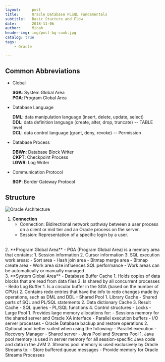 ```yaml
---
layout:     post
title:      Oracle Database PLSQL Fundamentals
subtitle:   Basic Stucture and Flow 
date:       2018-11-06
author:     Micah
header-img: img/post-bg-cook.jpg
catalog: true
tags:
    - Oracle

---
```


## Common Abbreviations

- Global
	
	**SGA**: System Global Area      
	**PGA**: Program Global Area      

- Database Language
	
	**DML**: data manipulation language (insert, delete, update, select)       
	**DDL**: data definition language (create, alter, drop, truncate) -- TABLE level     
	**DCL**: data control language (grant, deny, revoke) -- Permission    

- Database Process

	**DBWn**: Database Block Writer    
	**CKPT**: Checkpoint Process     
    **LGWR**: Log Writer    

- Communication Protocol     

	**BGP**: Border Gateway Protocol     

## Structure


![Oracle Architecture](https://www.siue.edu/~dbock/cmis565/module1-architecture_files/image004.jpg)


1. **Connection**    
    - Connection: Bidirectional network pathway between a user process on a client or mid tier 
and an Oracle process on the server.    
    - Session: Representation of a specific login by a user.     
<br/>
2. **Program Global Area**       
    - PGA (Program Global Area) is a memory area that contains:    
        1. Session information    
        2. Cursor information    
        3. SQL execution work areas:        
            - Sort area    
            - Hash join area    
            - Bitmap merge area    
            - Bitmap create area    
    - Work area size influences SQL performance    
    - Work areas can be automatically or manually managed   
<br/>
3. **System Global Area**        
    - Database Buffer Cache    
        1. Holds copies of data blocks that are read from data files    
        2. Is shared by all concurrent processes    
    - Redo Log Buffer    
        1. Is a circular buffer in the SGA (based on the number of CPUs)     
        2. Contains redo entries that have the info to redo 
        changes made by operations, such as DML and DDL     
    - Shared Pool     
        1. Library Cache    
            - Shared parts of SQL and PL/SQL statements     
        2. Data dictionary Cache    
        3. Result Cache     
            - SQL queries    
            - PL/SQL functions    
        4. Control structures    
            - Locks    
    - Large Pool     
        1. Provides large memory allocations for:     
            - Sessions memory for the shared server and Oracle XA interface    
            - Parallel execution buffers    
            - I/O server processes     
            - Oracle Database backup and restore operations     
        2. Optional pool better suited when using the following:    
            - Parallel execution     
            - Recovery Manager     
            - Shared server     
    - Java Pool and Streams Pool            
        1. Java pool memory is used in server memory for all session-specific 
        Java code and data in the JVM     
        2. Streams pool memory is used exclusively by Oracle Streams to:     
            - Store buffered queue messages     
            - Provide memory for Oracle Streams Processes    






















